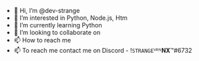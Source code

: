 - 👋 Hi, I’m @dev-strange
- 👀 I’m interested in Python, Node.js, Htm
- 🌱 I’m currently learning Python
- 💞️ I’m looking to collaborate on 
- 📫 How to reach me 
- 📫 To reach me contact me on Discord - !`STRANGE`ⱽᴿᴺ𝐍𝐗™#6732
<!---
dev-strange/dev-strange is a ✨ special ✨ repository because its `README.md` (this file) appears on your GitHub profile.
You can click the Preview link to take a look at your changes.
--->
